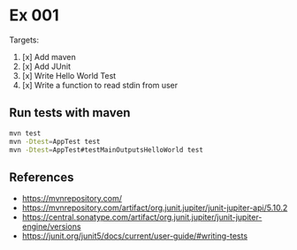 # Ex 001

Targets:

1. [x] Add maven
2. [x] Add JUnit
3. [x] Write Hello World Test
4. [x] Write a function to read stdin from user

## Run tests with maven

```sh
mvn test
mvn -Dtest=AppTest test
mvn -Dtest=AppTest#testMainOutputsHelloWorld test
```

## References

- https://mvnrepository.com/
- https://mvnrepository.com/artifact/org.junit.jupiter/junit-jupiter-api/5.10.2
- https://central.sonatype.com/artifact/org.junit.jupiter/junit-jupiter-engine/versions
- https://junit.org/junit5/docs/current/user-guide/#writing-tests
